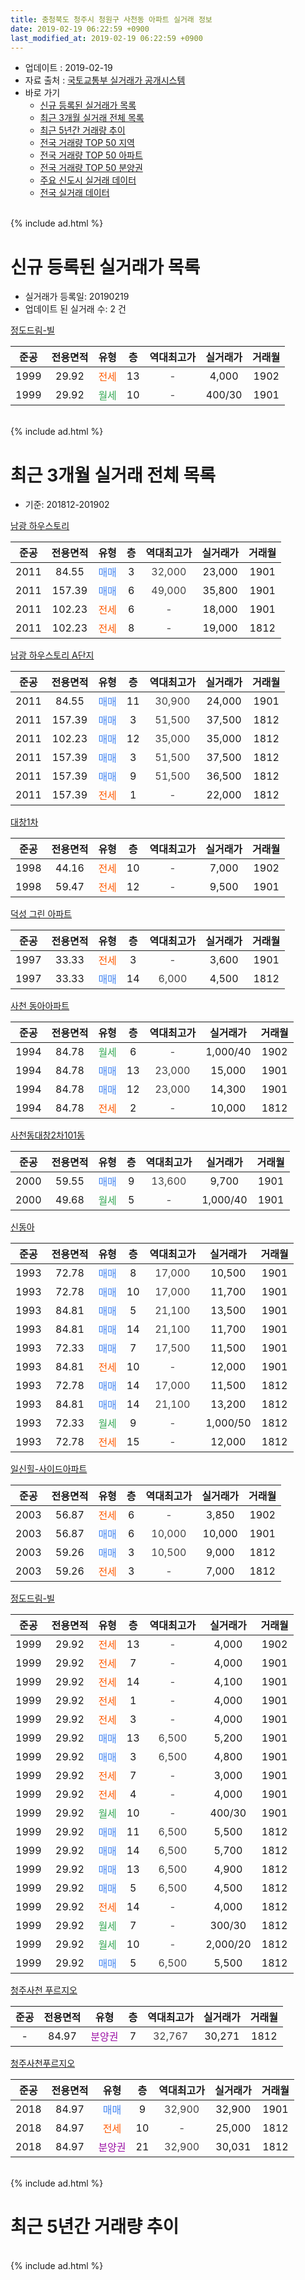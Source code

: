 ```yaml
---
title: 충청북도 청주시 청원구 사천동 아파트 실거래 정보
date: 2019-02-19 06:22:59 +0900
last_modified_at: 2019-02-19 06:22:59 +0900
---
```


* 업데이트 : 2019-02-19
* 자료 출처 : [국토교통부 실거래가 공개시스템](http://rt.molit.go.kr)
* 바로 가기
    * [신규 등록된 실거래가 목록](#신규-등록된-실거래가-목록)
    * [최근 3개월 실거래 전체 목록](#최근-3개월-실거래-전체-목록)
    * [최근 5년간 거래량 추이](#최근-5년간-거래량-추이)
    * [전국 거래량 TOP 50 지역](https://ayogom.github.io/apt-trade-info/최근-3개월-전국에서-가장-거래가-많이-발생한-지역)
    * [전국 거래량 TOP 50 아파트](https://ayogom.github.io/apt-trade-info/최근-3개월-전국에서-가장-거래가-많이-발생한-아파트)
    * [전국 거래량 TOP 50 분양권](https://ayogom.github.io/apt-trade-info/최근-3개월-전국에서-가장-거래가-많이-발생한-분양권)
    * [주요 신도시 실거래 데이터](https://ayogom.github.io/apt-trade-info/주요-신도시)
    * [전국 실거래 데이터](https://ayogom.github.io/apt-trade-info/전국)
<br>
{% include ad.html %}
<br>

# 신규 등록된 실거래가 목록
* 실거래가 등록일: 20190219
* 업데이트 된 실거래 수: 2 건


[정도드림-빌](https://search.naver.com/search.naver?query=%EC%B6%A9%EC%B2%AD%EB%B6%81%EB%8F%84+%EC%B2%AD%EC%A3%BC%EC%8B%9C+%EC%B2%AD%EC%9B%90%EA%B5%AC+%EC%82%AC%EC%B2%9C%EB%8F%99+%EC%A0%95%EB%8F%84%EB%93%9C%EB%A6%BC-%EB%B9%8C)

|준공|전용면적|유형|층|역대최고가|실거래가|거래월|
|:---:|:---:|:---:|:---:|:---:|:---:|:---:|
|1999|29.92|<span style="color:#ff5a00">전세</span>|13|<span style="color:#444444">-</span>|4,000|1902|
|1999|29.92|<span style="color:#34a853">월세</span>|10|<span style="color:#444444">-</span>|400/30|1901|


<br>
{% include ad.html %}
<br>

# 최근 3개월 실거래 전체 목록
* 기준: 201812-201902


[남광 하우스토리](https://search.naver.com/search.naver?query=%EC%B6%A9%EC%B2%AD%EB%B6%81%EB%8F%84+%EC%B2%AD%EC%A3%BC%EC%8B%9C+%EC%B2%AD%EC%9B%90%EA%B5%AC+%EC%82%AC%EC%B2%9C%EB%8F%99+%EB%82%A8%EA%B4%91+%ED%95%98%EC%9A%B0%EC%8A%A4%ED%86%A0%EB%A6%AC)

|준공|전용면적|유형|층|역대최고가|실거래가|거래월|
|:---:|:---:|:---:|:---:|:---:|:---:|:---:|
|2011|84.55|<span style="color:#4285f3">매매</span>|3|<span style="color:#444444">32,000</span>|23,000|1901|
|2011|157.39|<span style="color:#4285f3">매매</span>|6|<span style="color:#444444">49,000</span>|35,800|1901|
|2011|102.23|<span style="color:#ff5a00">전세</span>|6|<span style="color:#444444">-</span>|18,000|1901|
|2011|102.23|<span style="color:#ff5a00">전세</span>|8|<span style="color:#444444">-</span>|19,000|1812|

[남광 하우스토리 A단지](https://search.naver.com/search.naver?query=%EC%B6%A9%EC%B2%AD%EB%B6%81%EB%8F%84+%EC%B2%AD%EC%A3%BC%EC%8B%9C+%EC%B2%AD%EC%9B%90%EA%B5%AC+%EC%82%AC%EC%B2%9C%EB%8F%99+%EB%82%A8%EA%B4%91+%ED%95%98%EC%9A%B0%EC%8A%A4%ED%86%A0%EB%A6%AC+A%EB%8B%A8%EC%A7%80)

|준공|전용면적|유형|층|역대최고가|실거래가|거래월|
|:---:|:---:|:---:|:---:|:---:|:---:|:---:|
|2011|84.55|<span style="color:#4285f3">매매</span>|11|<span style="color:#444444">30,900</span>|24,000|1901|
|2011|157.39|<span style="color:#4285f3">매매</span>|3|<span style="color:#444444">51,500</span>|37,500|1812|
|2011|102.23|<span style="color:#4285f3">매매</span>|12|<span style="color:#444444">35,000</span>|35,000|1812|
|2011|157.39|<span style="color:#4285f3">매매</span>|3|<span style="color:#444444">51,500</span>|37,500|1812|
|2011|157.39|<span style="color:#4285f3">매매</span>|9|<span style="color:#444444">51,500</span>|36,500|1812|
|2011|157.39|<span style="color:#ff5a00">전세</span>|1|<span style="color:#444444">-</span>|22,000|1812|

[대창1차](https://search.naver.com/search.naver?query=%EC%B6%A9%EC%B2%AD%EB%B6%81%EB%8F%84+%EC%B2%AD%EC%A3%BC%EC%8B%9C+%EC%B2%AD%EC%9B%90%EA%B5%AC+%EC%82%AC%EC%B2%9C%EB%8F%99+%EB%8C%80%EC%B0%BD1%EC%B0%A8)

|준공|전용면적|유형|층|역대최고가|실거래가|거래월|
|:---:|:---:|:---:|:---:|:---:|:---:|:---:|
|1998|44.16|<span style="color:#ff5a00">전세</span>|10|<span style="color:#444444">-</span>|7,000|1902|
|1998|59.47|<span style="color:#ff5a00">전세</span>|12|<span style="color:#444444">-</span>|9,500|1901|

[덕성 그린 아파트](https://search.naver.com/search.naver?query=%EC%B6%A9%EC%B2%AD%EB%B6%81%EB%8F%84+%EC%B2%AD%EC%A3%BC%EC%8B%9C+%EC%B2%AD%EC%9B%90%EA%B5%AC+%EC%82%AC%EC%B2%9C%EB%8F%99+%EB%8D%95%EC%84%B1+%EA%B7%B8%EB%A6%B0+%EC%95%84%ED%8C%8C%ED%8A%B8)

|준공|전용면적|유형|층|역대최고가|실거래가|거래월|
|:---:|:---:|:---:|:---:|:---:|:---:|:---:|
|1997|33.33|<span style="color:#ff5a00">전세</span>|3|<span style="color:#444444">-</span>|3,600|1901|
|1997|33.33|<span style="color:#4285f3">매매</span>|14|<span style="color:#444444">6,000</span>|4,500|1812|

[사천 동아아파트](https://search.naver.com/search.naver?query=%EC%B6%A9%EC%B2%AD%EB%B6%81%EB%8F%84+%EC%B2%AD%EC%A3%BC%EC%8B%9C+%EC%B2%AD%EC%9B%90%EA%B5%AC+%EC%82%AC%EC%B2%9C%EB%8F%99+%EC%82%AC%EC%B2%9C+%EB%8F%99%EC%95%84%EC%95%84%ED%8C%8C%ED%8A%B8)

|준공|전용면적|유형|층|역대최고가|실거래가|거래월|
|:---:|:---:|:---:|:---:|:---:|:---:|:---:|
|1994|84.78|<span style="color:#34a853">월세</span>|6|<span style="color:#444444">-</span>|1,000/40|1902|
|1994|84.78|<span style="color:#4285f3">매매</span>|13|<span style="color:#444444">23,000</span>|15,000|1901|
|1994|84.78|<span style="color:#4285f3">매매</span>|12|<span style="color:#444444">23,000</span>|14,300|1901|
|1994|84.78|<span style="color:#ff5a00">전세</span>|2|<span style="color:#444444">-</span>|10,000|1812|

[사천동대창2차101동](https://search.naver.com/search.naver?query=%EC%B6%A9%EC%B2%AD%EB%B6%81%EB%8F%84+%EC%B2%AD%EC%A3%BC%EC%8B%9C+%EC%B2%AD%EC%9B%90%EA%B5%AC+%EC%82%AC%EC%B2%9C%EB%8F%99+%EC%82%AC%EC%B2%9C%EB%8F%99%EB%8C%80%EC%B0%BD2%EC%B0%A8101%EB%8F%99)

|준공|전용면적|유형|층|역대최고가|실거래가|거래월|
|:---:|:---:|:---:|:---:|:---:|:---:|:---:|
|2000|59.55|<span style="color:#4285f3">매매</span>|9|<span style="color:#444444">13,600</span>|9,700|1901|
|2000|49.68|<span style="color:#34a853">월세</span>|5|<span style="color:#444444">-</span>|1,000/40|1901|

[신동아](https://search.naver.com/search.naver?query=%EC%B6%A9%EC%B2%AD%EB%B6%81%EB%8F%84+%EC%B2%AD%EC%A3%BC%EC%8B%9C+%EC%B2%AD%EC%9B%90%EA%B5%AC+%EC%82%AC%EC%B2%9C%EB%8F%99+%EC%8B%A0%EB%8F%99%EC%95%84)

|준공|전용면적|유형|층|역대최고가|실거래가|거래월|
|:---:|:---:|:---:|:---:|:---:|:---:|:---:|
|1993|72.78|<span style="color:#4285f3">매매</span>|8|<span style="color:#444444">17,000</span>|10,500|1901|
|1993|72.78|<span style="color:#4285f3">매매</span>|10|<span style="color:#444444">17,000</span>|11,700|1901|
|1993|84.81|<span style="color:#4285f3">매매</span>|5|<span style="color:#444444">21,100</span>|13,500|1901|
|1993|84.81|<span style="color:#4285f3">매매</span>|14|<span style="color:#444444">21,100</span>|11,700|1901|
|1993|72.33|<span style="color:#4285f3">매매</span>|7|<span style="color:#444444">17,500</span>|11,500|1901|
|1993|84.81|<span style="color:#ff5a00">전세</span>|10|<span style="color:#444444">-</span>|12,000|1901|
|1993|72.78|<span style="color:#4285f3">매매</span>|14|<span style="color:#444444">17,000</span>|11,500|1812|
|1993|84.81|<span style="color:#4285f3">매매</span>|14|<span style="color:#444444">21,100</span>|13,200|1812|
|1993|72.33|<span style="color:#34a853">월세</span>|9|<span style="color:#444444">-</span>|1,000/50|1812|
|1993|72.78|<span style="color:#ff5a00">전세</span>|15|<span style="color:#444444">-</span>|12,000|1812|

[일신힐-사이드아파트](https://search.naver.com/search.naver?query=%EC%B6%A9%EC%B2%AD%EB%B6%81%EB%8F%84+%EC%B2%AD%EC%A3%BC%EC%8B%9C+%EC%B2%AD%EC%9B%90%EA%B5%AC+%EC%82%AC%EC%B2%9C%EB%8F%99+%EC%9D%BC%EC%8B%A0%ED%9E%90-%EC%82%AC%EC%9D%B4%EB%93%9C%EC%95%84%ED%8C%8C%ED%8A%B8)

|준공|전용면적|유형|층|역대최고가|실거래가|거래월|
|:---:|:---:|:---:|:---:|:---:|:---:|:---:|
|2003|56.87|<span style="color:#ff5a00">전세</span>|6|<span style="color:#444444">-</span>|3,850|1902|
|2003|56.87|<span style="color:#4285f3">매매</span>|6|<span style="color:#444444">10,000</span>|10,000|1901|
|2003|59.26|<span style="color:#4285f3">매매</span>|3|<span style="color:#444444">10,500</span>|9,000|1812|
|2003|59.26|<span style="color:#ff5a00">전세</span>|3|<span style="color:#444444">-</span>|7,000|1812|

[정도드림-빌](https://search.naver.com/search.naver?query=%EC%B6%A9%EC%B2%AD%EB%B6%81%EB%8F%84+%EC%B2%AD%EC%A3%BC%EC%8B%9C+%EC%B2%AD%EC%9B%90%EA%B5%AC+%EC%82%AC%EC%B2%9C%EB%8F%99+%EC%A0%95%EB%8F%84%EB%93%9C%EB%A6%BC-%EB%B9%8C)

|준공|전용면적|유형|층|역대최고가|실거래가|거래월|
|:---:|:---:|:---:|:---:|:---:|:---:|:---:|
|1999|29.92|<span style="color:#ff5a00">전세</span>|13|<span style="color:#444444">-</span>|4,000|1902|
|1999|29.92|<span style="color:#ff5a00">전세</span>|7|<span style="color:#444444">-</span>|4,000|1901|
|1999|29.92|<span style="color:#ff5a00">전세</span>|14|<span style="color:#444444">-</span>|4,100|1901|
|1999|29.92|<span style="color:#ff5a00">전세</span>|1|<span style="color:#444444">-</span>|4,000|1901|
|1999|29.92|<span style="color:#ff5a00">전세</span>|3|<span style="color:#444444">-</span>|4,000|1901|
|1999|29.92|<span style="color:#4285f3">매매</span>|13|<span style="color:#444444">6,500</span>|5,200|1901|
|1999|29.92|<span style="color:#4285f3">매매</span>|3|<span style="color:#444444">6,500</span>|4,800|1901|
|1999|29.92|<span style="color:#ff5a00">전세</span>|7|<span style="color:#444444">-</span>|3,000|1901|
|1999|29.92|<span style="color:#ff5a00">전세</span>|4|<span style="color:#444444">-</span>|4,000|1901|
|1999|29.92|<span style="color:#34a853">월세</span>|10|<span style="color:#444444">-</span>|400/30|1901|
|1999|29.92|<span style="color:#4285f3">매매</span>|11|<span style="color:#444444">6,500</span>|5,500|1812|
|1999|29.92|<span style="color:#4285f3">매매</span>|14|<span style="color:#444444">6,500</span>|5,700|1812|
|1999|29.92|<span style="color:#4285f3">매매</span>|13|<span style="color:#444444">6,500</span>|4,900|1812|
|1999|29.92|<span style="color:#4285f3">매매</span>|5|<span style="color:#444444">6,500</span>|4,500|1812|
|1999|29.92|<span style="color:#ff5a00">전세</span>|14|<span style="color:#444444">-</span>|4,000|1812|
|1999|29.92|<span style="color:#34a853">월세</span>|7|<span style="color:#444444">-</span>|300/30|1812|
|1999|29.92|<span style="color:#34a853">월세</span>|10|<span style="color:#444444">-</span>|2,000/20|1812|
|1999|29.92|<span style="color:#4285f3">매매</span>|5|<span style="color:#444444">6,500</span>|5,500|1812|


<script async src="//pagead2.googlesyndication.com/pagead/js/adsbygoogle.js"></script>
<!-- 기본 -->
<ins class="adsbygoogle"
     style="display:block"
     data-ad-client="ca-pub-2446590836940007"
     data-ad-slot="1659523306"
     data-ad-format="auto"
     data-full-width-responsive="true"></ins>
<script>
(adsbygoogle = window.adsbygoogle || []).push({});
</script>


[청주사천 푸르지오](https://search.naver.com/search.naver?query=%EC%B6%A9%EC%B2%AD%EB%B6%81%EB%8F%84+%EC%B2%AD%EC%A3%BC%EC%8B%9C+%EC%B2%AD%EC%9B%90%EA%B5%AC+%EC%82%AC%EC%B2%9C%EB%8F%99+%EC%B2%AD%EC%A3%BC%EC%82%AC%EC%B2%9C+%ED%91%B8%EB%A5%B4%EC%A7%80%EC%98%A4)

|준공|전용면적|유형|층|역대최고가|실거래가|거래월|
|:---:|:---:|:---:|:---:|:---:|:---:|:---:|
|-|84.97|<span style="color:#9C11A5">분양권</span>|7|<span style="color:#444444">32,767</span>|30,271|1812|

[청주사천푸르지오](https://search.naver.com/search.naver?query=%EC%B6%A9%EC%B2%AD%EB%B6%81%EB%8F%84+%EC%B2%AD%EC%A3%BC%EC%8B%9C+%EC%B2%AD%EC%9B%90%EA%B5%AC+%EC%82%AC%EC%B2%9C%EB%8F%99+%EC%B2%AD%EC%A3%BC%EC%82%AC%EC%B2%9C%ED%91%B8%EB%A5%B4%EC%A7%80%EC%98%A4)

|준공|전용면적|유형|층|역대최고가|실거래가|거래월|
|:---:|:---:|:---:|:---:|:---:|:---:|:---:|
|2018|84.97|<span style="color:#4285f3">매매</span>|9|<span style="color:#444444">32,900</span>|32,900|1901|
|2018|84.97|<span style="color:#ff5a00">전세</span>|10|<span style="color:#444444">-</span>|25,000|1812|
|2018|84.97|<span style="color:#9C11A5">분양권</span>|21|<span style="color:#444444">32,900</span>|30,031|1812|


<br>
{% include ad.html %}
<br>

# 최근 5년간 거래량 추이


<div style="width:100%;">
    <canvas id="deal_progress" height="200"></canvas>
</div>

<script>
new Chart(document.getElementById("deal_progress"), {
    type: 'line',
    data: {
        labels: ['201402','201403','201404','201405','201406','201407','201408','201409','201410','201411','201412','201501','201502','201503','201504','201505','201506','201507','201508','201509','201510','201511','201512','201601','201602','201603','201604','201605','201606','201607','201608','201609','201610','201611','201612','201701','201702','201703','201704','201705','201706','201707','201708','201709','201710','201711','201712','201801','201802','201803','201804','201805','201806','201807','201808','201809','201810','201811','201812','201901','201902'],
        datasets: [{
            label: '매매',
            pointRadius: 1,
            data: [40, 39, 47, 29, 18, 29, 31, 32, 22, 22, 32, 25, 20, 32, 26, 20, 22, 27, 19, 22, 14, 16, 15, 20, 18, 32, 21, 10, 18, 16, 15, 13, 17, 19, 12, 13, 13, 21, 17, 17, 23, 19, 21, 25, 19, 20, 12, 34, 22, 42, 26, 21, 30, 26, 44, 44, 34, 19, 15, 15, 0],
            borderColor: "rgba(255, 201, 14, 1)",
            backgroundColor: "rgba(255, 201, 14, 0.5)",
            fill: false,
            lineTension: 0
        },{
            label: '전월세',
            pointRadius: 1,
            data: [27, 17, 15, 17, 14, 8, 16, 12, 15, 18, 15, 18, 24, 31, 18, 14, 19, 15, 10, 14, 10, 12, 8, 13, 17, 18, 10, 11, 13, 14, 10, 13, 19, 13, 5, 14, 15, 18, 10, 14, 15, 11, 11, 13, 12, 7, 13, 11, 9, 9, 10, 11, 13, 17, 25, 32, 27, 24, 10, 12, 4],
            borderColor: "rgba(0, 141, 185, 1)",
            backgroundColor: "rgba(0, 141, 185, 0.5)",
            fill: false,
            lineTension: 0
        }
        ]
    },
    options: {
        responsive: true,
        title: {
            display: false
        },
        tooltips: {
            mode: 'index',
            intersect: false
        },
        hover: {
            mode: 'nearest',
            intersect: true
        },
        scales: {
            xAxes: [{
                display: true,
                scaleLabel: {
                    display: true,
                    labelString: '년/월'
                }
            }],
            yAxes: [{
                display: true,
                ticks: {
                    suggestedMin: 0,
                },
                scaleLabel: {
                    display: true,
                    labelString: '실거래 수'
                }
            }]
        }
    }
});

</script>


<br>
{% include ad.html %}
<br>

